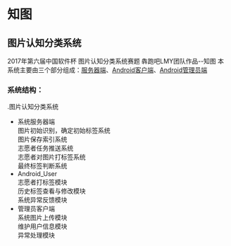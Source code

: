 # 知图
## 图片认知分类系统
2017年第六届中国软件杯 图片认知分类系统赛题 犇跑吧LMY团队作品--知图
本系统主要由三个部分组成：[服务器端](https://github.com/linyuanbin/SoftwareCup/tree/master/SourceCode/TotemDown)、[Android客户端](https://github.com/linyuanbin/SoftwareCup/tree/master/SourceCode/dtlp-master)、[Android管理员端](https://github.com/linyuanbin/SoftwareCup/tree/master/SourceCode/photomanage-master)

### 系统结构：</br>
.图片认知分类系统</br>
* 系统服务器端</br>
图片初始识别，确定初始标签系统</br>
图片保存索引系统</br>
志愿者任务推送系统</br>
志愿者对图片打标签系统</br>
最终标签判断系统</br>
* Android_User</br>
志愿者打标签模块</br>
历史标签查看与修改模块</br>
系统异常反馈模块</br>
* 管理员客户端</br>
系统图片上传模块</br>
维护用户信息模块</br>
异常处理模块</br>
